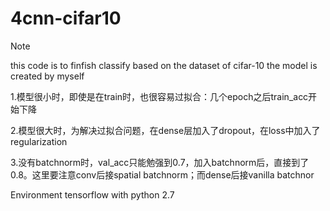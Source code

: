 # 4cnn-cifar10

Note

this code is to finfish classify based on the dataset of cifar-10 the model is created by myself 



1.模型很小时，即使是在train时，也很容易过拟合：几个epoch之后train_acc开始下降

2.模型很大时，为解决过拟合问题，在dense层加入了dropout，在loss中加入了regularization

3.没有batchnorm时，val_acc只能勉强到0.7，加入batchnorm后，直接到了0.8。这里要注意conv后接spatial batchnorm；而dense后接vanilla batchnor

Environment
tensorflow with python 2.7
